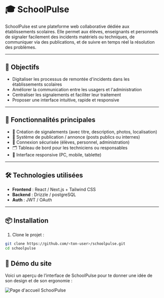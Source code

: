 # 🎓 SchoolPulse

SchoolPulse est une plateforme web collaborative dédiée aux établissements scolaires. Elle permet aux élèves, enseignants et personnels de signaler facilement des incidents matériels ou techniques, de communiquer via des publications, et de suivre en temps réel la résolution des problèmes.

---

## 🚀 Objectifs

- Digitaliser les processus de remontée d'incidents dans les établissements scolaires
- Améliorer la communication entre les usagers et l'administration
- Centraliser les signalements et faciliter leur traitement
- Proposer une interface intuitive, rapide et responsive

---

## 🧩 Fonctionnalités principales

- 📌 Création de signalements (avec titre, description, photos, localisation)
- 💬 Système de publication / annonce (posts publics ou internes)
- 🔐 Connexion sécurisée (élèves, personnel, administration)
- 🗂️ Tableau de bord pour les techniciens ou responsables
- 📱 Interface responsive (PC, mobile, tablette)

---

## 🛠️ Technologies utilisées

- **Frontend** : React / Next.js + Tailwind CSS  
- **Backend** : Drizzle / postgreSQL
- **Auth** : JWT / OAuth 

---

## 📦 Installation

1. Clone le projet :

```bash
git clone https://github.com/<ton-user>/schoolpulse.git
cd schoolpulse
```

## 📸 Démo du site

Voici un aperçu de l’interface de SchoolPulse pour te donner une idée de son design et de son ergonomie :

![Page d'accueil SchoolPulse](https://i.postimg.cc/DzLS4zRv/Capture-d-cran-2025-08-04-112215.png)
